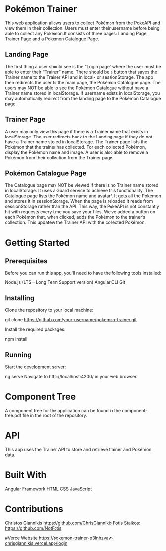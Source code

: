 # Pokémon Trainer 
This web application allows users to collect Pokémon from the PokeAPI and view them in their collection. Users must enter their username before being able to collect any Pokémon.It consists of three pages: Landing Page, Trainer Page and a Pokemon Catalogue Page.

## Landing Page
The first thing a user should see is the “Login page” where the user must be able to enter their “Trainer” name.
There should be a button that saves the Trainer name to the Trainer API and in local- or sessionStorage. The app then redirects the user to the main page, the Pokémon Catalogue page.
The users may NOT be able to see the Pokémon Catalogue without have a Trainer name stored in localStorage.
If username exists in localStorage, you may automatically redirect from the landing page to the Pokémon
Catalogue page.

## Trainer Page
A user may only view this page if there is a Trainer name that exists in localStorage. The user redirects back to the
Landing page if they do not have a Trainer name stored in localStorage.
The Trainer page lists the Pokémon that the trainer has collected. For each collected Pokémon, display the Pokémon
name and image.
A user is also able to remove a Pokémon from their collection from the Trainer page.

## Pokémon Catalogue Page
The Catalogue page may NOT be viewed if there is no Trainer name stored in localStorage. It uses a Guard service to achieve this functionality. The Catalogue page lists the Pokémon name and avatar*. It gets all the Pokémon and stores it in sessionStorage. When the page is reloaded it reads from sessionStorage rather than the API. This way, the PokeAPI is not constantly hit with requests every time you save your files.
We've added a button on each Pokémon that, when clicked, adds the Pokémon to the trainer’s collection. This updatew the Trainer API with the collected Pokémon. 

# Getting Started
## Prerequisites
Before you can run this app, you'll need to have the following tools installed:

Node.js (LTS – Long Term Support version)
Angular CLI
Git

## Installing
Clone the repository to your local machine:

git clone https://github.com/your-username/pokemon-trainer.git

Install the required packages:

npm install

## Running
Start the development server:

ng serve
Navigate to http://localhost:4200/ in your web browser.

# Component Tree
A component tree for the application can be found in the component-tree.pdf file in the root of the repository.

# API
This app uses the Trainer API to store and retrieve trainer and Pokémon data.

# Built With
Angular Framework
HTML
CSS
JavaScript

# Contributions
Christos Giannikis https://github.com/ChrisGiannikis
Fotis Staikos: https://github.com/NotFotis

#Verce Website
https://pokemon-trainer-p3lnhzvaw-chrisgiannikis.vercel.app/login
